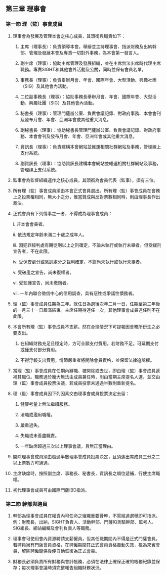 ## 第三章 理事會

### 第一節 理（監）事會成員

1. 理事會為發展及管理本會之核心成員，其頭銜與職責如下：

   1. 主席（理事長）：負責領導本會。舉辦並主持理事會、指派財務及出納幹部、管理及發展本會及專責一切對外事務，為本會第一發言人。

   2. 副主席（理事）：協助主席管理及發展組織，並在主席無法出席時代理主席職務。專責SIGHT和其他會外活動及公關，同時並保有會員名單。

   3. 事務長（理事）：負責舉辦月會、年會、國際年會、大型活動、興趣社團（SIG）及其他會內活動。

   4. 二位副事務長（理事）：協助事務長舉辦月會、年會、國際年會、大型活動、興趣社團（SIG）及其他會內活動。

   5. 秘書長（理事）：管理門薩辦公室、負責會議記錄、對政府事務、本會會刊及發布月會、年會、亞洲年會或其他重大消息。

   6. 副秘書長（理事）：協助秘書長管理門薩辦公室、負責會議記錄、對政府事務、本會會刊及發布月會、年會、亞洲年會或其他重大消息。

   7. 資訊長（理事）：負責建構本會網站並維運相關社群網站及事務，管理線上支付系統。

   8. 副資訊長（理事）：協助資訊長建構本會網站並維運相關社群網站及事務，管理缐上支付系統。

2. 監事會為監督組織運作之核心成員，其頭銜為會員代表（監事），須有三位。

3. 所有理（監）事會成員須由本會正式會員選出。所有理（監）事會成員在會務上之投票權相同，無大小之分，惟當贊成與反對票數相同時，則由理事長作出裁決。

4. 正式會員有下列情事之一者，不得成為理事會成員：

   i. 非本會會員者。

   ii. 依法規定年齡未滿二十歲之成年人。

   iii. 因犯罪經判處有期徒刑以上之刑確定，不論未執行或執行未畢者。但受緩刑宣告者，不在此限。

   iv. 受保安處分或感訓處分之裁判確定，不論尚未執行或執行未畢者。

   v. 受破產之宣告，尚未復權者。

   vi. 受監護宣告，尚未撤銷者。

   vii. 一年內聯合徵信中心的信用調查，具有惡性或爭議性債務者。

5. 理（監）事會成員任期為三年。就任日為選後次年二月一日，任期至第三年後的一月三十一日屆滿結束。主席任期得連任一次，其他理事會成員連任則不在此限。

6. 本會所有理（監）事會成員不支薪。然在合理情況下可提報因會務所衍生之必要支出。

   1. 在組織財務充足且穩定時，方可全額支付費用。若財務不足，可延期支付或僅支付部分費用。

   2. 不得浮報支出費用，情節嚴重者將開除會員資格，並保留法律追訴權。

7. 當理（監）事會成員在任期內辭職、被開除或去世，即由理（監）事會成員遞補其職位。職務過於龐大無法由成員兼任時，則由當期主席提名人選，並交由理（監）事會成員投票決議，若成員投票未通過半數則重新提名。

8. 理（監）事會成員因下列因素交由理事會成員投票決定去留：

   1. 健康考量上無法繼續服務。

   2. 瀆職或濫用職權。

   3. 嚴重過失。

   4. 失職或未善盡職責。

   5. 一年缺席超過三次以上理事會議，且無正當理由。

9. 開除理事會成員須由超過半數理事會成員投票決定，且須達出席成員三分之二以上票數方可通過。

10. 主席缺席時，按照副主席、事務長、秘書長，資訊長之順位遞補，行使主席職權。

11. 初代理事會成員可由國際門薩IBD指派。

### 第二節 幹部與聘員

1. 幹部為理事會成員在權責內可任命之組織重要骨幹，不需經過選舉即可指派。例：財務長，出納，SIGHT負責人、活動幹部、門薩IQ測驗幹部、監考人、SIG組長、網站編輯及會刊負責人等職務。

2. 理事會可使用會內資源聘請支薪僱員，但其任職期間內不得是正式門薩會員。若聘員擁有門薩會員資格，在聘僱期間其正式會員資格自動失效，視為來賓會員，解除聘僱關係後便自動恢復為正式會員。

3. 財務長必須負責所有財務與會計帳務，必須在法律上確保正確的帳務紀錄並保存；每次理事會議時須完整報告組織財務狀況。



